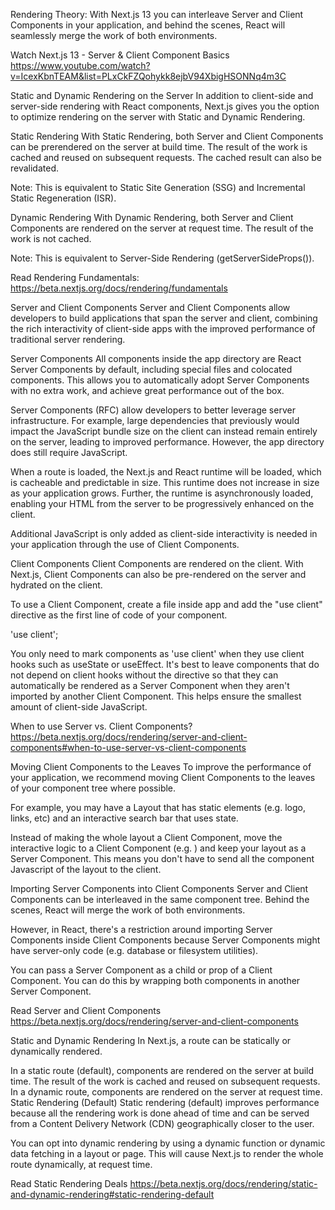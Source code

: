 Rendering Theory:
With Next.js 13 you can interleave Server and Client Components in your application, and behind the scenes, React will seamlessly merge the work of both environments.

Watch Next.js 13 - Server & Client Component Basics
https://www.youtube.com/watch?v=IcexKbnTEAM&list=PLxCkFZQohykk8ejbV94XbigHSONNq4m3C

Static and Dynamic Rendering on the Server
In addition to client-side and server-side rendering with React components, Next.js gives you the option to optimize rendering on the server with Static and Dynamic Rendering.

Static Rendering
With Static Rendering, both Server and Client Components can be prerendered on the server at build time. The result of the work is cached and reused on subsequent requests. The cached result can also be revalidated.

Note: This is equivalent to Static Site Generation (SSG) and Incremental Static Regeneration (ISR).

Dynamic Rendering
With Dynamic Rendering, both Server and Client Components are rendered on the server at request time. The result of the work is not cached.

Note: This is equivalent to Server-Side Rendering (getServerSideProps()).

Read Rendering Fundamentals:
https://beta.nextjs.org/docs/rendering/fundamentals

Server and Client Components
Server and Client Components allow developers to build applications that span the server and client, combining the rich interactivity of client-side apps with the improved performance of traditional server rendering.

Server Components
All components inside the app directory are React Server Components by default, including special files and colocated components. This allows you to automatically adopt Server Components with no extra work, and achieve great performance out of the box.

Server Components (RFC) allow developers to better leverage server infrastructure. For example, large dependencies that previously would impact the JavaScript bundle size on the client can instead remain entirely on the server, leading to improved performance. However, the app directory does still require JavaScript.

When a route is loaded, the Next.js and React runtime will be loaded, which is cacheable and predictable in size. This runtime does not increase in size as your application grows. Further, the runtime is asynchronously loaded, enabling your HTML from the server to be progressively enhanced on the client.

Additional JavaScript is only added as client-side interactivity is needed in your application through the use of Client Components.

Client Components
Client Components are rendered on the client. With Next.js, Client Components can also be pre-rendered on the server and hydrated on the client.

To use a Client Component, create a file inside app and add the "use client" directive as the first line of code of your component.

'use client';

You only need to mark components as 'use client' when they use client hooks such as useState or useEffect. It's best to leave components that do not depend on client hooks without the directive so that they can automatically be rendered as a Server Component when they aren't imported by another Client Component. This helps ensure the smallest amount of client-side JavaScript.

When to use Server vs. Client Components?
https://beta.nextjs.org/docs/rendering/server-and-client-components#when-to-use-server-vs-client-components

Moving Client Components to the Leaves
To improve the performance of your application, we recommend moving Client Components to the leaves of your component tree where possible.

For example, you may have a Layout that has static elements (e.g. logo, links, etc) and an interactive search bar that uses state.

Instead of making the whole layout a Client Component, move the interactive logic to a Client Component (e.g. ) and keep your layout as a Server Component. This means you don't have to send all the component Javascript of the layout to the client.

Importing Server Components into Client Components
Server and Client Components can be interleaved in the same component tree. Behind the scenes, React will merge the work of both environments.

However, in React, there's a restriction around importing Server Components inside Client Components because Server Components might have server-only code (e.g. database or filesystem utilities).

You can pass a Server Component as a child or prop of a Client Component. You can do this by wrapping both components in another Server Component.

Read Server and Client Components
https://beta.nextjs.org/docs/rendering/server-and-client-components

Static and Dynamic Rendering
In Next.js, a route can be statically or dynamically rendered.

In a static route (default), components are rendered on the server at build time. The result of the work is cached and reused on subsequent requests.
In a dynamic route, components are rendered on the server at request time.
Static Rendering (Default)
Static rendering (default) improves performance because all the rendering work is done ahead of time and can be served from a Content Delivery Network (CDN) geographically closer to the user.

You can opt into dynamic rendering by using a dynamic function or dynamic data fetching in a layout or page. This will cause Next.js to render the whole route dynamically, at request time.

Read Static Rendering Deals
https://beta.nextjs.org/docs/rendering/static-and-dynamic-rendering#static-rendering-default